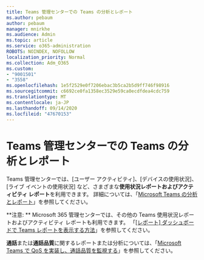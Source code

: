 ```yaml
---
title: Teams 管理センターでの Teams の分析とレポート
ms.author: pebaum
author: pebaum
manager: mnirkhe
ms.audience: Admin
ms.topic: article
ms.service: o365-administration
ROBOTS: NOINDEX, NOFOLLOW
localization_priority: Normal
ms.collection: Adm_O365
ms.custom:
- "9001501"
- "3558"
ms.openlocfilehash: 1e5f2529e0f7206ebac3b5ca2b5d9ff746f98916
ms.sourcegitcommit: c6692ce0fa1358ec3529e59ca0ecdfdea4cdc759
ms.translationtype: MT
ms.contentlocale: ja-JP
ms.lasthandoff: 09/14/2020
ms.locfileid: "47670153"
---
```

# <a name="teams-analytics-and-reports-in-the-teams-admin-center"></a>Teams 管理センターでの Teams の分析とレポート

Teams 管理センターでは、[ユーザー アクティビティ]、[デバイスの使用状況]、[ライブ イベントの使用状況] など、さまざまな**使用状況レポートおよびアクティビティ レポート**を利用できます。 詳細については、「[Microsoft Teams の分析とレポート](https://docs.microsoft.com/microsoftteams/teams-analytics-and-reports/teams-reporting-reference)」を参照してください。

**注意: ** Microsoft 365 管理センターでは、その他の Teams 使用状況レポートおよびアクティビティ レポートも利用できます。 「[[レポート] ダッシュボードで Teams レポートを表示する方法](https://docs.microsoft.com/microsoftteams/teams-activity-reports#how-to-view-the-teams-reports-in-the-reports-dashboard)」を参照してください。

**通話**または**通話品質**に関するレポートまたは分析については、「[Microsoft Teams で QoS を実装し、通話品質を監視する](https://docs.microsoft.com/microsoftteams/monitor-call-quality-qos)」を参照してください。

